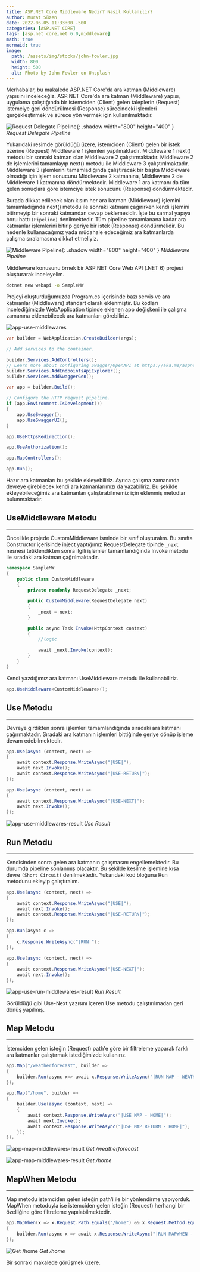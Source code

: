 ```yaml
---
title: ASP.NET Core Middleware Nedir? Nasıl Kullanılır?
author: Murat Süzen
date: 2022-06-05 11:33:00 -500
categories: [ASP.NET CORE]
tags: [asp.net core,net 6.0,middleware]
math: true
mermaid: true
image:
  path: /assets/img/stocks/john-fowler.jpg
  width: 800
  height: 500
  alt: Photo by John Fowler on Unsplash
---
```


Merhabalar, bu makalede ASP.NET Core'da ara katman (Middleware) yapısını inceleceğiz. ASP.NET Core'da ara katman (Middleware) yapısı, uygulama çalıştığında bir istemciden (Client) gelen taleplerin (Request) istemciye geri döndürülmesi (Response) sürecindeki işlemleri gerçekleştirmek ve sürece yön vermek için kullanılmaktadır. 

![Request Delegate Pipeline](/assets/img/posts/request-delegate-pipeline.png){: .shadow width="800" height="400" }
_Request Delegate Pipeline_

Yukarıdaki resimde görüldüğü üzere, istemciden (Client) gelen bir istek üzerine (Request) Middleware 1 işlemleri yapılmaktadır. Middleware 1 next() metodu bir sonraki katman olan Middleware 2  çalıştırmaktadır. Middleware 2 de işlemlerini tamamlayıp next() metodu ile Middleware 3  çalıştırılmaktadır. Middleware 3 işlemlerini tamamladığında çalıştıracak bir başka Middleware olmadığı için işlem sonucunu Middleware 2 katmanına, Middleware 2 de Middleware 1 katmanına döndürmektedir. Middleware 1 ara katmanı da tüm gelen sonuçlara göre istemciye istek sonucunu (Response) döndürmektedir.

Burada dikkat edilecek olan kısım her ara katman (Middleware) işlemini tamamladığında next() metodu ile sonraki katmanı çağırırken kendi işlemini bitirmeyip bir sonraki katmandan cevap beklemesidir. İşte bu sarmal yapıya boru hattı `(Pipeline)` denilmektedir. Tüm pipeline tamamlanana kadar ara katmanlar işlemlerini bitirip geriye bir istek (Response) döndürmelidir. Bu nedenle kullanacağımız yada müdahale edeceğimiz ara katmanlarda çalışma sıralamasına dikkat etmeliyiz.

![Middleware Pipeline](/assets/img/posts/middleware-pipeline.png){: .shadow width="800" height="400" }
_Middleware Pipeline_

Middleware konusunu örnek bir ASP.NET Core Web API (.NET 6) projesi oluşturarak inceleyelim.

```bash
dotnet new webapi -o SampleMW
``` 
Projeyi oluşturduğumuzda Program.cs içerisinde bazı servis ve ara katmanlar (Middleware) standart olarak eklenmiştir. Bu kodları incelediğimizde WebApplication tipinde eklenen app değişkeni ile çalışma zamanına eklenebilecek ara katmanları görebiliriz.

![app-use-middlewares](/assets/img/posts/app-use-middlewares.jpg)

```csharp
var builder = WebApplication.CreateBuilder(args);

// Add services to the container.

builder.Services.AddControllers();
// Learn more about configuring Swagger/OpenAPI at https://aka.ms/aspnetcore/swashbuckle
builder.Services.AddEndpointsApiExplorer();
builder.Services.AddSwaggerGen();

var app = builder.Build();

// Configure the HTTP request pipeline.
if (app.Environment.IsDevelopment())
{
    app.UseSwagger();
    app.UseSwaggerUI();
}

app.UseHttpsRedirection();

app.UseAuthorization();

app.MapControllers();

app.Run();
```

Hazır ara katmanları bu şekilde ekleyebiliriz. Ayrıca çalışma zamanında devreye girebilecek kendi ara katmanlarımızı da yazabiliriz. Bu şekilde ekleyebileceğimiz ara katmanları çalıştırabilmemiz için eklenmiş metodlar bulunmaktadır.  

## UseMiddleware Metodu
---
Öncelikle projede CustomMiddleware isminde bir sınıf oluşturalım. Bu sınıfta Constructor içerisinde inject yaptığımız RequestDelegate tipinde `_next` nesnesi tetiklendikten sonra ilgili işlemler tamamlandığında Invoke metodu ile sıradaki ara katman çağrılmaktadır.

```csharp
namespace SampleMW
{
    public class CustomMiddleware
    {
        private readonly RequestDelegate _next;

        public CustomMiddleware(RequestDelegate next)
        {
            _next = next;
        }

        public async Task Invoke(HttpContext context)
        {
            //logic

            await _next.Invoke(context);
        }
    }
}
```
Kendi yazdığımız ara katmanı UseMiddleware metodu ile kullanabiliriz.

```csharp
app.UseMiddleware<CustomMiddleware>();
```
## Use Metodu
---
Devreye girdikten sonra işlemleri tamamlandığında sıradaki ara katmanı çağırmaktadır. Sıradaki ara katmanın işlemleri bittiğinde geriye dönüp işleme devam edebilmektedir.

```csharp
app.Use(async (context, next) =>
{
    await context.Response.WriteAsync("|USE|");
    await next.Invoke();
    await context.Response.WriteAsync("|USE-RETURN|");
});

app.Use(async (context, next) =>
{
    await context.Response.WriteAsync("|USE-NEXT|");
    await next.Invoke();
});
```
![app-use-middlewares-result](/assets/img/posts/app-use-middlewares-result.jpg)
_Use Result_

## Run Metodu
---
Kendisinden sonra gelen ara katmanın çalışmasını engellemektedir. Bu durumda pipeline sonlanmış olacaktır. Bu şekilde kesilme işlemine kısa devre `(Short Circuit)` denilmektedir. Yukarıdaki kod bloğuna Run metodunu ekleyip çalıştıralım.

```csharp
app.Use(async (context, next) =>
{
    await context.Response.WriteAsync("|USE|");
    await next.Invoke();
    await context.Response.WriteAsync("|USE-RETURN|");
});

app.Run(async c =>
{
    c.Response.WriteAsync("|RUN|");
});

app.Use(async (context, next) =>
{
    await context.Response.WriteAsync("|USE-NEXT|");
    await next.Invoke();
});
```
![app-use-run-middlewares-result](/assets/img/posts/app-use-run-middlewares-result.jpg)
_Run Result_

Görüldüğü gibi Use-Next yazısını içeren Use metodu çalıştırılmadan geri dönüş yapılmış.

## Map Metodu
---
İstemciden gelen isteğin (Request) path'e göre bir filtreleme yaparak farklı ara katmanlar çalıştırmak istediğimizde kullanırız. 

```csharp
app.Map("/weatherforecast", builder =>
{
    builder.Run(async x=> await x.Response.WriteAsync("|RUN MAP - WEATHERFORECAST|"));
});

app.Map("/home", builder =>
{
    builder.Use(async (context, next) =>
    {
        await context.Response.WriteAsync("|USE MAP - HOME|");
        await next.Invoke();
        await context.Response.WriteAsync("|USE MAP RETURN - HOME|");
    });
});
```

![app-map-middlewares-result](/assets/img/posts/app-map-middlewares-1.jpg)
_Get /weatherforecast_

![app-map-middlewares-result](/assets/img/posts/app-map-middlewares-2.jpg)
_Get /home_

## MapWhen Metodu
---
Map metodu istemciden gelen isteğin path'i ile bir yönlendirme yapıyorduk. MapWhen metoduyla ise istemciden gelen isteğin (Request) herhangi bir özelliğine göre filtreleme yapılabilmektedir.

```csharp
app.MapWhen(x => x.Request.Path.Equals("/home") && x.Request.Method.Equals("GET"), builder =>
{
    builder.Run(async x => await x.Response.WriteAsync("|RUN MAPWHEN - HOME|"));
});
```
![Get /home](/assets/img/posts/app-mapwhen-middlewares.jpg)
_Get /home_

Bir sonraki makalede görüşmek üzere.
